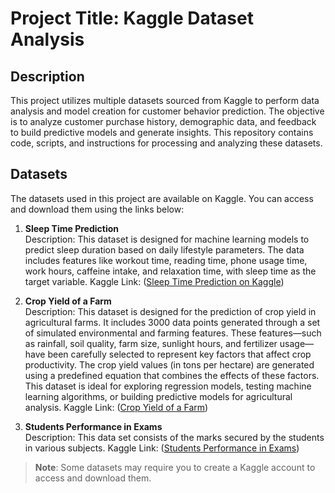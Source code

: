 # Project Title: Kaggle Dataset Analysis

## Description
This project utilizes multiple datasets sourced from Kaggle to perform data analysis and model creation for customer behavior prediction. The objective is to analyze customer purchase history, demographic data, and feedback to build predictive models and generate insights. This repository contains code, scripts, and instructions for processing and analyzing these datasets.

## Datasets
The datasets used in this project are available on Kaggle. You can access and download them using the links below:

1. **Sleep Time Prediction**  
   Description: This dataset is designed for machine learning models to predict sleep duration based on daily lifestyle parameters. The data includes features like workout time, reading time, phone usage time, work hours, caffeine intake, and relaxation time, with sleep time as the target variable.
   Kaggle Link: ([Sleep Time Prediction on Kaggle](https://www.kaggle.com/datasets/govindaramsriram/sleep-time-prediction))

2. **Crop Yield of a Farm**  
   Description: This dataset is designed for the prediction of crop yield in agricultural farms. It includes 3000 data points generated through a set of simulated environmental and farming features. These features—such as rainfall, soil quality, farm size, sunlight hours, and fertilizer usage—have been carefully selected to represent key factors that affect crop productivity.
   The crop yield values (in tons per hectare) are generated using a predefined equation that combines the effects of these factors. This dataset is ideal for exploring regression models, testing machine learning algorithms, or building predictive models for agricultural analysis.
   Kaggle Link: ([Crop Yield of a Farm](https://www.kaggle.com/datasets/govindaramsriram/crop-yield-of-a-farm/data))

3. **Students Performance in Exams**  
   Description: This data set consists of the marks secured by the students in various subjects.
   Kaggle Link: ([Students Performance in Exams](https://www.kaggle.com/datasets/spscientist/students-performance-in-exams))

> **Note**: Some datasets may require you to create a Kaggle account to access and download them.
